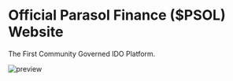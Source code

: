 # Official Parasol Finance ($PSOL) Website

The First Community Governed IDO Platform.

![preview](https://user-images.githubusercontent.com/5221349/141646273-221dd847-5706-46ef-bad3-56422bee9edb.png)
